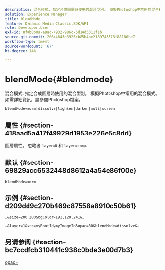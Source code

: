 ```yaml
---
description: 混合模式. 指定合成圖層時使用的混合型別。 模擬Photoshop中常用的混合模式。 如需詳細資訊，請參閱Photoshop檔案。
solution: Experience Manager
title: blendMode
feature: Dynamic Media Classic,SDK/API
role: Developer,User
exl-id: 8f0b8b0a-a8ac-4932-986c-5d14d3311f1b
source-git-commit: 206e4643e3926cb85b4be2189743578f88180be7
workflow-type: tm+mt
source-wordcount: '67'
ht-degree: 14%

---
```


# blendMode{#blendmode}

混合模式. 指定合成圖層時使用的混合型別。 模擬Photoshop中常用的混合模式。 如需詳細資訊，請參閱Photoshop檔案。

`blendMode=norm|dissolve|lighten|darken|mult|screen`

## 屬性 {#section-418aad5a417f49929d1953e226e5c8dd}

圖層屬性。 忽略者 `layer=0` 和 `layer=comp`.

## 默认 {#section-69829acc6532448d8612a4a54e86f00e}

`blendMode=norm`

## 示例 {#section-d209dd9c270b469c87558a8910c50b61}

`…&size=200,200&bgColor=191,120,241&…`

`…&layer=1&src=myRootId/myImageId&opac=80&blendMode=dissolve&…`

## 另请参阅 {#section-bc7ccdfcb310441c938c0bde3e00d7b3}

[opac=](../../../../../is-api/http-ref/image-serving-api-ref/c-http-protocol-reference/c-command-reference/r-opac.md#reference-d2269b51aca34599a08d0a46ee5c27e5)

